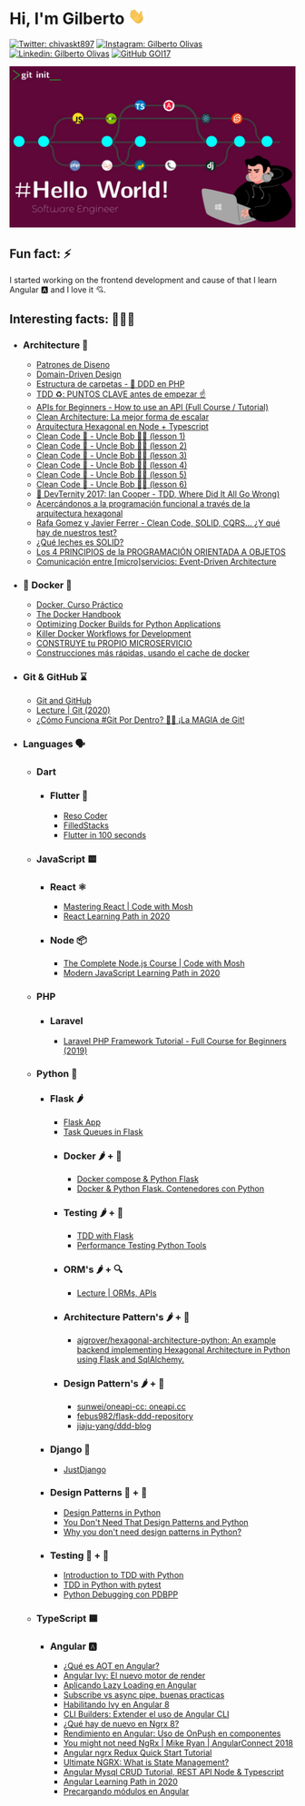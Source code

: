 # Hi, I'm Gilberto <img src="https://raw.githubusercontent.com/ABSphreak/ABSphreak/master/gifs/Hi.gif" width="30px">

[![Twitter: chivaskt897](https://img.shields.io/twitter/follow/chivaskt897?style=social)](https://twitter.com/chivaskt897)
[![Instagram: Gilberto Olivas](https://img.shields.io/badge/-Gilberto_Olivas-lightgray?style=flat-square&logo=Instagram&link=https://www.instagram.com/gilberto1712/)](https://www.instagram.com/gilberto1712/)
[![Linkedin: Gilberto Olivas](https://img.shields.io/badge/-Gilberto_Olivas-blue?style=flat-square&logo=Linkedin&logoColor=white&link=https://www.linkedin.com/in/golivas-it/)](https://www.linkedin.com/in/golivas-it/)
[![GitHub GOI17](https://img.shields.io/github/followers/GOI17?label=follow&style=social)](https://github.com/GOI17)

<img src="https://github.com/GOI17/GOI17/blob/master/header.png"/>

## Fun fact: ⚡ 
  I started working on the frontend development and cause of that I learn Angular 🅰 and I love it 💘.

## Interesting facts:  👨🏻‍🏫
* ### Architecture 🧱
    * [Patrones de Diseno](https://www.youtube.com/watch?v=3qTmBcxGlWk&list=PLJkcleqxxobUJlz1Cm8WYd-F_kckkDvc8)
    * [Domain-Driven Design](https://www.youtube.com/watch?v=dH5aSQLXtKg&t=937s)
    * [Estructura de carpetas - 🐘 DDD en PHP](https://www.youtube.com/watch?v=UFnABp2s8Y0)
    * [TDD ♻️: PUNTOS CLAVE antes de empezar ☝️](https://www.youtube.com/watch?v=wTcymfvb-Iw)
    * [APIs for Beginners - How to use an API (Full Course / Tutorial)](https://www.youtube.com/watch?v=GZvSYJDk-us)
    * [Clean Architecture: La mejor forma de escalar](https://www.youtube.com/watch?v=y3MWfPDmVqo&t=885s)
    * [Arquitectura Hexagonal en Node + Typescript](https://www.youtube.com/watch?v=b5ngTWAPNeg)
    * [Clean Code 📝 - Uncle Bob 👴🏻 (lesson 1)](https://www.youtube.com/watch?v=7EmboKQH8lM&t=4187s)
    * [Clean Code 📝 - Uncle Bob 👴🏻 (lesson 2)](https://www.youtube.com/watch?v=2a_ytyt9sf8)
    * [Clean Code 📝 - Uncle Bob 👴🏻 (lesson 3)](https://www.youtube.com/watch?v=Qjywrq2gM8o)
    * [Clean Code 📝 - Uncle Bob 👴🏻 (lesson 4)](https://www.youtube.com/watch?v=58jGpV2Cg50)
    * [Clean Code 📝 - Uncle Bob 👴🏻 (lesson 5)](https://www.youtube.com/watch?v=sn0aFEMVTpA)
    * [Clean Code 📝 - Uncle Bob 👴🏻 (lesson 6)](https://www.youtube.com/watch?v=l-gF0vDhJVI)
    * [🚀 DevTernity 2017: Ian Cooper - TDD, Where Did It All Go Wrong)](https://www.youtube.com/watch?v=EZ05e7EMOLM&t=15s)
    * [Acercándonos a la programación funcional a través de la arquitectura hexagonal](https://www.youtube.com/watch?v=H8j3Vjhn2Xg)
    * [Rafa Gomez y Javier Ferrer - Clean Code, SOLID, CQRS... ¿Y qué hay de nuestros test?](https://www.youtube.com/watch?v=cw6Va1ZW7iI)
    * [¿Qué leches es SOLID?](https://www.youtube.com/watch?v=2X50sKeBAcQ)
    * [Los 4 PRINCIPIOS de la PROGRAMACIÓN ORIENTADA A OBJETOS](https://www.youtube.com/watch?v=tTPeP5dVuA4&t=283s)
    * [Comunicación entre [micro]servicios: Event-Driven Architecture](https://www.youtube.com/watch?v=vDd74o6Ufqg)
* ### 🐳 Docker 🐋
    * [Docker, Curso Práctico](https://www.youtube.com/watch?v=NVvZNmfqg6M&t=4169s)
    * [The Docker Handbook](https://www.freecodecamp.org/news/the-docker-handbook/amp/)
    * [Optimizing Docker Builds for Python Applications](https://www.youtube.com/watch?v=9-rdOTj80vk)
    * [Killer Docker Workflows for Development](https://www.youtube.com/watch?v=EfpVgKtqZVw&t=2624s)
    * [CONSTRUYE tu PROPIO MICROSERVICIO](https://www.youtube.com/watch?v=dS8o50otIfo)
    * [Construcciones más rápidas, usando el cache de docker](https://www.youtube.com/watch?v=14HJ_ydpsDk)
* ### Git & GitHub ⌛
    * [Git and GitHub](https://www.youtube.com/watch?v=RGOj5yH7evk&t=500s)
    * [Lecture | Git (2020)](https://courses.edx.org/courses/course-v1:HarvardX+CS50W+Web/courseware/ba04fcff2f544e4896970382f3ac4e9b/e1db1d5394cf476ba0c925010b94a5f4/?child=first)
    * [¿Cómo Funciona #Git Por Dentro? 🧙‍♂️ ¡La MAGIA de Git!](https://www.youtube.com/watch?v=EGhUWAEZpfw)
* ### Languages 🗣
    * ### Dart
      * ### Flutter 🐤
        * [Reso Coder](https://www.youtube.com/c/ResoCoder/videos)
        * [FilledStacks](https://www.youtube.com/c/FilledStacks/videos)
        * [Flutter in 100 seconds](https://www.youtube.com/watch?v=lHhRhPV--G0)
    * ### JavaScript 🟨
      * ### React ⚛
        * [Mastering React | Code with Mosh](https://codewithmosh.com/p/mastering-react)
        * [React Learning Path in 2020](https://www.youtube.com/watch?v=Q9Qx2Xef0do&feature=youtu.be)
      * ### Node 📦
        * [The Complete Node.js Course | Code with Mosh](https://codewithmosh.com/p/the-complete-node-js-course)
        * [Modern JavaScript Learning Path in 2020](https://www.youtube.com/watch?v=gSnbnYffz7k&feature=youtu.be)
    * ### PHP 
      * ### Laravel
        * [Laravel PHP Framework Tutorial - Full Course for Beginners (2019)](https://www.youtube.com/watch?v=ImtZ5yENzgE)
    * ### Python 🐍
      * ### Flask 🌶
        * [Flask App](https://www.youtube.com/watch?v=d1it0BSOEp0&t=1020s)
        * [Task Queues in Flask](https://www.youtube.com/watch?v=vnQd-5klDjU)
        * ### Docker 🌶 + 🐋
            * [Docker compose & Python Flask](https://www.youtube.com/watch?v=_UfGW_GpraQ&t=1247s)
            * [Docker & Python Flask. Contenedores con Python](https://www.youtube.com/watch?v=YENw-bNHZwg&t=1125s)
        * ### Testing 🌶 + 🧪
            * [TDD with Flask](https://www.youtube.com/watch?v=ACNRAfVMVPw&t=3389s)
            * [Performance Testing Python Tools](https://www.youtube.com/watch?v=2xeATRKjN0w)
        * ### ORM's 🌶 + 🔍
            * [Lecture | ORMs, APIs](https://courses.edx.org/courses/course-v1:HarvardX+CS50W+Web/courseware/3b4d945d89eb40bcad81746770a81c3b/c5f10dc2fb5e457088720de0393a19a1/?child=first)
        * ### Architecture Pattern's 🌶 + 🧱
            * [ajgrover/hexagonal-architecture-python: An example backend implementing Hexagonal Architecture in Python using Flask and SqlAlchemy.](https://github.com/ajgrover/hexagonal-architecture-python)
        * ### Design Pattern's 🌶 + 🎨
            * [sunwei/oneapi-cc: oneapi.cc](https://github.com/sunwei/oneapi-cc)
            * [febus982/flask-ddd-repository](https://github.com/febus982/flask-ddd-repository)
            * [jiaju-yang/ddd-blog](https://github.com/jiaju-yang/ddd-blog)
      * ### Django 🦄
          * [JustDjango](https://www.youtube.com/channel/UCRM1gWNTDx0SHIqUJygD-kQ/videos)
      * ### Design Patterns 🐍 + 🎨
          * [Design Patterns in Python](https://www.youtube.com/watch?v=bsyjSW46TDg)
          * [You Don't Need That Design Patterns and Python](https://www.youtube.com/watch?v=CAdk_kYbeSY)
          * [Why you don't need design patterns in Python?](https://www.youtube.com/watch?v=G5OeYHCJuv0&t=14s)
      * ### Testing 🐍 + 🧪
          * [Introduction to TDD with Python](https://www.youtube.com/watch?v=KOED7MAOk6M)
          * [TDD in Python with pytest](https://www.youtube.com/watch?v=x5IbDPoBnb4&list=PLWtCrYLGt7T2REIrEcpGY6nT2t7Wcoj-m)
          * [Python Debugging con PDBPP](https://www.youtube.com/watch?v=VJN8R_my7WY)
    * ### TypeScript 🟦
      * ### Angular 🅰
          * [¿Qué es AOT en Angular?](https://www.youtube.com/watch?v=1iQoDKRzp_g)
          * [Angular Ivy: El nuevo motor de render](https://www.youtube.com/watch?v=narSIUoDvfU)
          * [Aplicando Lazy Loading en Angular](https://www.youtube.com/watch?v=KI6xyeyMCSo&t=1673s)
          * [Subscribe vs async pipe, buenas practicas](https://www.youtube.com/watch?v=8Bq3DyNnCkQ&t=915s)
          * [Habilitando Ivy en Angular 8](https://www.youtube.com/watch?v=nfsUnTCr3RA&t=770s)
          * [CLI Builders: Extender el uso de Angular CLI](https://www.youtube.com/watch?v=3r6JhilQ4_A)
          * [¿Qué hay de nuevo en Ngrx 8?](https://www.youtube.com/watch?v=ac0IEji-vYc&t=2315s)
          * [Rendimiento en Angular: Uso de OnPush en componentes](https://www.youtube.com/watch?v=tmM8xl-SpfQ&t=178s)
          * [You might not need NgRx | Mike Ryan | AngularConnect 2018](https://www.youtube.com/watch?v=omnwu_etHTY)
          * [Angular ngrx Redux Quick Start Tutorial](https://www.youtube.com/watch?v=f97ICOaekNU&t=139s)
          * [Ultimate NGRX: What is State Management?](https://www.youtube.com/watch?v=N_UQx8dPPkc&list=PLW2eQOsUPlWJRfWGOi9gZdc3rE4Fke0Wv)
          * [Angular Mysql CRUD Tutorial, REST API Node & Typescript](https://www.youtube.com/watch?v=lxYB79ANJM8)
          * [Angular Learning Path in 2020](https://www.youtube.com/watch?v=0qJ7b9F2wOU)
          * [Precargando módulos en Angular](https://www.youtube.com/watch?v=db2VunrvVKs)
